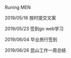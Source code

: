 Runing  MEN

2019/05/16      按时提交文案

2019/05/23       签到go web学习        

2019/06/04       毕业旅行签到

2019/06/26       昆山工作一周总结
